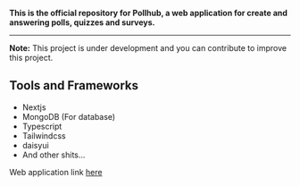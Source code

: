 **This is the official repository for Pollhub, a web application for create and answering polls, quizzes and surveys.**

<hr/>

**Note:** This project is under development and you can contribute to improve this project.

## Tools and Frameworks
 - Nextjs
 - MongoDB (For database)
 - Typescript
 - Tailwindcss
 - daisyui
 - And other shits...
  
Web application link <a href="https://pollhub-five.vercel.app/">here</a>